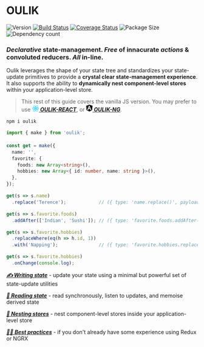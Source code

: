 # OULIK #

![Version](https://img.shields.io/npm/v/oulik.svg)
[![Build Status](https://travis-ci.org/Memeplexx/oulik.svg?branch=master)](https://travis-ci.org/Memeplexx/oulik.svg?branch=master)
[![Coverage Status](https://coveralls.io/repos/github/Memeplexx/oulik/badge.svg?branch=master)](https://coveralls.io/github/Memeplexx/oulik?branch=master)
![Package Size](https://badgen.net/bundlephobia/minzip/oulik)
![Dependency count](https://badgen.net/bundlephobia/dependency-count/oulik)

### *Declarative* state-management. *Free* of innacurate *actions* & convoluted reducers. *All* in-line.

Oulik leverages the shape of your state tree and standardizes your state-update primitives to provide a **crystal clear state-management experience**. It also supports the ability to **dynamically nest component-level stores** within your application-level store.

> This rest of this guide covers the vanilla JS version. You may prefer to use ***[![](./docs/assets/react.png)&nbsp;OULIK-REACT](./docs/readme-react.md)***, or ***[![](./docs/assets/angular.png)&nbsp;OULIK-NG](./docs/readme-ng.md)***.  

```console
npm i oulik
```

```ts
import { make } from 'oulik';

const get = make({
  name: '',
  favorite: {
    foods: new Array<string>(),
    hobbies: new Array<{ id: number, name: string }>(),
  },
});
```     
```ts
get(s => s.name)
  .replace('Terence');            // ({ type: 'name.replace()', payload: 'Terence' })
```
```ts
get(s => s.favorite.foods)
  .addAfter(['Indian', 'Sushi']); // ({ type: 'favorite.foods.addAfter()', payload: ['Indian', 'Sushi'] })
```
```ts
get(s => s.favorite.hobbies)
  .replaceWhere(eq(h => h.id, 1))
  .with('Napping');               // ({ type: 'favorite.hobbies.replaceWhere(id==1)' }), payload: 'Napping' })
```
```ts
get(s => s.favorite.hobbies)
  .onChange(console.log);
```
***[✍️ Writing state](./docs/readme-write.md)*** - update your state using a minimal but powerful set of state-update utilities

***[📖 Reading state](./docs/readme-read.md)*** - read synchronously, listen to updates, and memoise derived state

***[🥚 Nesting stores](./docs/readme-fetch.md)*** - nest component-level stores inside your application-level store

***[👩‍🎓 Best practices](./docs/best-practices.md)*** - if you don't already have some experience using Redux or NGRX

